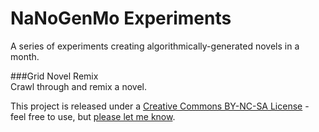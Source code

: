 NaNoGenMo Experiments
====
  
A series of experiments creating algorithmically-generated novels in a month.    
  
###Grid Novel Remix  
Crawl through and remix a novel.
  
  
This project is released under a <a href='http://creativecommons.org/licenses/by-nc-sa/3.0/'>Creative Commons BY-NC-SA License</a> - feel free to use, but <a href='mailto:mail@jeffreythompson.org'>please let me know</a>.
